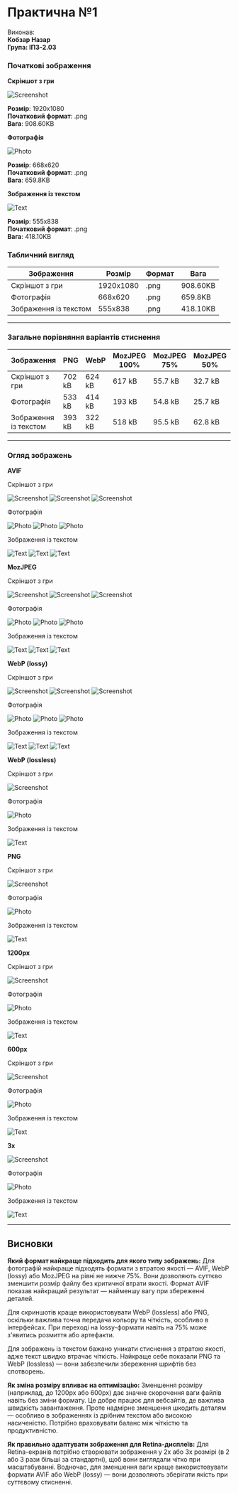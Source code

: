 # Практична №1
Виконав:  
**Кобзар Назар**  
**Група: ІПЗ-2.03**  

### Початкові зображення

**Скріншот з гри**

![Screenshot](https://github.com/user-attachments/assets/fb967e78-ccf2-465b-aabf-3ff2f09ca238)

**Розмір**: 1920х1080  
**Початковий формат**: .png  
**Вага**: 908.60KB  

**Фотографія**

![Photo](https://github.com/user-attachments/assets/5ae03679-2bfd-4b68-9ba5-25fb4c256925)

**Розмір**: 668х620  
**Початковий формат**: .png   
**Вага**: 659.8KB  

**Зображення із текстом**

![Text](https://github.com/user-attachments/assets/73c7485c-d53e-405b-a153-2d5a47fba438)

**Розмір**: 555х838  
**Початковий формат**: .png   
**Вага**: 418.10KB  

### Табличний вигляд
| Зображення              | Розмір       | Формат | Вага      |
|-------------------------|--------------|--------|-----------|
| Скріншот з гри          | 1920х1080    | .png   | 908.60KB  |
| Фотографія              | 668х620      | .png   | 659.8KB   |
| Зображення із текстом   | 555х838      | .png   | 418.10KB  |


****

### Загальне порівняння варіантів стиснення

| Зображення              |  PNG   |  WebP  | MozJPEG 100% | MozJPEG 75% | MozJPEG 50% | WebP 100% | WebP 75% | WebP 50% | AVIF 100% | AVIF 75% | AVIF 50% | 1200 px | 600 px |    3x   |
|-------------------------|--------|--------|--------------|-------------|-------------|-----------|----------|----------|-----------|----------|----------|---------|--------|---------|
| Скріншот з гри          | 702 kB | 624 kB |    617 kB    |   55.7 kB   |   32.7 kB   |   171 kB  |  33.1 kB |  24.1 kB |   232 kB  |  39.7 kB |  17.6 kB | 1.65 MB | 474 kB | 6.58 MB |
| Фотографія              | 533 kB | 414 kB |    193 kB    |   54.8 kB   |   25.7 kB   |   185 kB  |  56.1 kB |  38.5 kB |   132 kB  |  70.6 kB |  36.4 kB | 1.52 MB | 495 kB | 3.36 MB |
| Зображення із текстом   | 393 kB | 322 kB |    518 kB    |   95.5 kB   |   62.8 kB   |   208 kB  |  91.8 kB |  77.2 kB |   172 kB  |  48.5 kB |  19.9 kB | 1.82 MB | 585 kB | 2.94 MB |


****

### Огляд зображень

**AVIF**

Скріншот з гри

![**Screenshot**](https://github.com/mukamarra/KobzarDtI/blob/main/%D0%9F%D0%A01/images/Screenshot_AVIF_100.avif)
![**Screenshot**](https://github.com/mukamarra/KobzarDtI/blob/main/%D0%9F%D0%A01/images/Screenshot_AVIF_75.avif)
![**Screenshot**](https://github.com/mukamarra/KobzarDtI/blob/main/%D0%9F%D0%A01/images/Screenshot_AVIF_50.avif)


Фотографія

![**Photo**](https://github.com/mukamarra/KobzarDtI/blob/main/%D0%9F%D0%A01/images/Photo_AVIF_100.avif)
![**Photo**](https://github.com/mukamarra/KobzarDtI/blob/main/%D0%9F%D0%A01/images/Photo_AVIF_75.avif)
![**Photo**](https://github.com/mukamarra/KobzarDtI/blob/main/%D0%9F%D0%A01/images/Photo_AVIF_50.avif)


Зображення із текстом

![**Text**](https://github.com/mukamarra/KobzarDtI/blob/main/%D0%9F%D0%A01/images/Text_AVIF_100.avif)
![**Text**](https://github.com/mukamarra/KobzarDtI/blob/main/%D0%9F%D0%A01/images/Text_AVIF_75.avif)
![**Text**](https://github.com/mukamarra/KobzarDtI/blob/main/%D0%9F%D0%A01/images/Text_AVIF_50.avif)


**MozJPEG**

Скріншот з гри

![**Screenshot**](https://github.com/mukamarra/KobzarDtI/blob/main/%D0%9F%D0%A01/images/Screenshot_MozJPEG_100.jpg)
![**Screenshot**](https://github.com/mukamarra/KobzarDtI/blob/main/%D0%9F%D0%A01/images/Screenshot_MozJPEG_75.jpg)
![**Screenshot**](https://github.com/mukamarra/KobzarDtI/blob/main/%D0%9F%D0%A01/images/Screenshot_MozJPEG_50.jpg)


Фотографія

![**Photo**](https://github.com/mukamarra/KobzarDtI/blob/main/%D0%9F%D0%A01/images/Photo_MozJPEG_100.jpg)
![**Photo**](https://github.com/mukamarra/KobzarDtI/blob/main/%D0%9F%D0%A01/images/Photo_MozJPEG_75.jpg)
![**Photo**](https://github.com/mukamarra/KobzarDtI/blob/main/%D0%9F%D0%A01/images/Photo_MozJPEG_50.jpg)


Зображення із текстом

![**Text**](https://github.com/mukamarra/KobzarDtI/blob/main/%D0%9F%D0%A01/images/Text_MozJPEG_100.jpg)
![**Text**](https://github.com/mukamarra/KobzarDtI/blob/main/%D0%9F%D0%A01/images/Text_MozJPEG_75.jpg)
![**Text**](https://github.com/mukamarra/KobzarDtI/blob/main/%D0%9F%D0%A01/images/Text_MozJPEG_75.jpg)


**WebP (lossy)**

Скріншот з гри

![**Screenshot**](https://github.com/mukamarra/KobzarDtI/blob/main/%D0%9F%D0%A01/images/Screenshot_WebP_100.webp)
![**Screenshot**](https://github.com/mukamarra/KobzarDtI/blob/main/%D0%9F%D0%A01/images/Screenshot_WebP_75.webp)
![**Screenshot**](https://github.com/mukamarra/KobzarDtI/blob/main/%D0%9F%D0%A01/images/Screenshot_WebP_50.webp)


Фотографія

![**Photo**](https://github.com/mukamarra/KobzarDtI/blob/main/%D0%9F%D0%A01/images/Photo_WebP_100.webp)
![**Photo**](https://github.com/mukamarra/KobzarDtI/blob/main/%D0%9F%D0%A01/images/Photo_WebP_75.webp)
![**Photo**](https://github.com/mukamarra/KobzarDtI/blob/main/%D0%9F%D0%A01/images/Photo_WebP_50.webp)


Зображення із текстом

![**Text**](https://github.com/mukamarra/KobzarDtI/blob/main/%D0%9F%D0%A01/images/Text_WebP_100.webp)
![**Text**](https://github.com/mukamarra/KobzarDtI/blob/main/%D0%9F%D0%A01/images/Text_WebPG_75.webp)
![**Text**](https://github.com/mukamarra/KobzarDtI/blob/main/%D0%9F%D0%A01/images/Text_WebP_50.webp)


**WebP (lossless)**

Скріншот з гри

![**Screenshot**](https://github.com/mukamarra/KobzarDtI/blob/main/%D0%9F%D0%A01/images/Screenshot_WebP_lossless.webp)


Фотографія

![**Photo**](https://github.com/mukamarra/KobzarDtI/blob/main/%D0%9F%D0%A01/images/Photo_WebP_lossless.webp)


Зображення із текстом

![**Text**](https://github.com/mukamarra/KobzarDtI/blob/main/%D0%9F%D0%A01/images/Text_WebP_lossless.webp)


**PNG**

Скріншот з гри

![**Screenshot**](https://github.com/mukamarra/KobzarDtI/blob/main/%D0%9F%D0%A01/images/Screenshot_PNG_lossless.png)


Фотографія

![**Photo**](https://github.com/mukamarra/KobzarDtI/blob/main/%D0%9F%D0%A01/images/Photo_PNG_lossless.png)


Зображення із текстом

![**Text**](https://github.com/mukamarra/KobzarDtI/blob/main/%D0%9F%D0%A01/images/Text_PNG_lossless.png)


**1200px**

Скріншот з гри

![**Screenshot**](https://github.com/mukamarra/KobzarDtI/blob/main/%D0%9F%D0%A01/images/Screenshot_1200.png)


Фотографія

![**Photo**](https://github.com/mukamarra/KobzarDtI/blob/main/%D0%9F%D0%A01/images/Photo_1200.png)


Зображення із текстом

![**Text**](https://github.com/mukamarra/KobzarDtI/blob/main/%D0%9F%D0%A01/images/Text_1200.png)


**600px**


Скріншот з гри

![**Screenshot**](https://github.com/mukamarra/KobzarDtI/blob/main/%D0%9F%D0%A01/images/Screenshot_600.png)


Фотографія

![**Photo**](https://github.com/mukamarra/KobzarDtI/blob/main/%D0%9F%D0%A01/images/Photo_600.png)


Зображення із текстом

![**Text**](https://github.com/mukamarra/KobzarDtI/blob/main/%D0%9F%D0%A01/images/Text_600.png)


**3x**

![**Screenshot**](https://github.com/mukamarra/KobzarDtI/blob/main/%D0%9F%D0%A01/images/Screenshot_3x.png)


Фотографія

![**Photo**](https://github.com/mukamarra/KobzarDtI/blob/main/%D0%9F%D0%A01/images/Photo_3x.png)


Зображення із текстом

![**Text**](https://github.com/mukamarra/KobzarDtI/blob/main/%D0%9F%D0%A01/images/Text_3x.png)


****

## Висновки
**Який формат найкраще підходить для якого типу зображень:**
Для фотографій найкраще підходять формати з втратою якості — AVIF, WebP (lossy) або MozJPEG на рівні не нижче 75%. Вони дозволяють суттєво зменшити розмір файлу без критичної втрати якості. Формат AVIF показав найкращий результат — найменшу вагу при збереженні деталей.

Для скриншотів краще використовувати WebP (lossless) або PNG, оскільки важлива точна передача кольору та чіткість, особливо в інтерфейсах. При переході на lossy-формати навіть на 75% може з'явитись розмиття або артефакти.

Для зображень із текстом бажано уникати стиснення з втратою якості, адже текст швидко втрачає чіткість. Найкраще себе показали PNG та WebP (lossless) — вони забезпечили збереження шрифтів без спотворень.


**Як зміна розміру впливає на оптимізацію:**
Зменшення розміру (наприклад, до 1200px або 600px) дає значне скорочення ваги файлів навіть без зміни формату. Це добре працює для вебсайтів, де важлива швидкість завантаження.
Проте надмірне зменшення шкодить деталям — особливо в зображеннях із дрібним текстом або високою насиченістю. Потрібно враховувати баланс між чіткістю та продуктивністю.


**Як правильно адаптувати зображення для Retina-дисплеїв:**
Для Retina-екранів потрібно створювати зображення у 2x або 3x розмірі (в 2 або 3 рази більші за стандартні), щоб вони виглядали чітко при масштабуванні. Водночас, для зменшення ваги краще використовувати формати AVIF або WebP (lossy) — вони дозволяють зберігати якість при суттєвому стисненні.
